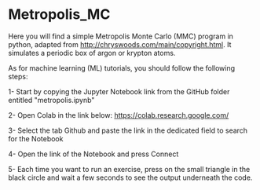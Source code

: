 # Metropolis_MC

Here you will find a simple Metropolis Monte Carlo (MMC) program in python, adapted from http://chryswoods.com/main/copyright.html. It simulates a periodic box of argon or krypton atoms. 

As for machine learning (ML) tutorials, you should follow the following steps:

1- Start by copying the Jupyter Notebook link from the GitHub folder entitled "metropolis.ipynb"

2- Open Colab in the link below: https://colab.research.google.com/

3- Select the tab Github and paste the link in the dedicated field to search for the Notebook

4- Open the link of the Notebook and press Connect

5- Each time you want to run an exercise, press on the small triangle in the black circle and wait a few seconds to see the output underneath the code.
